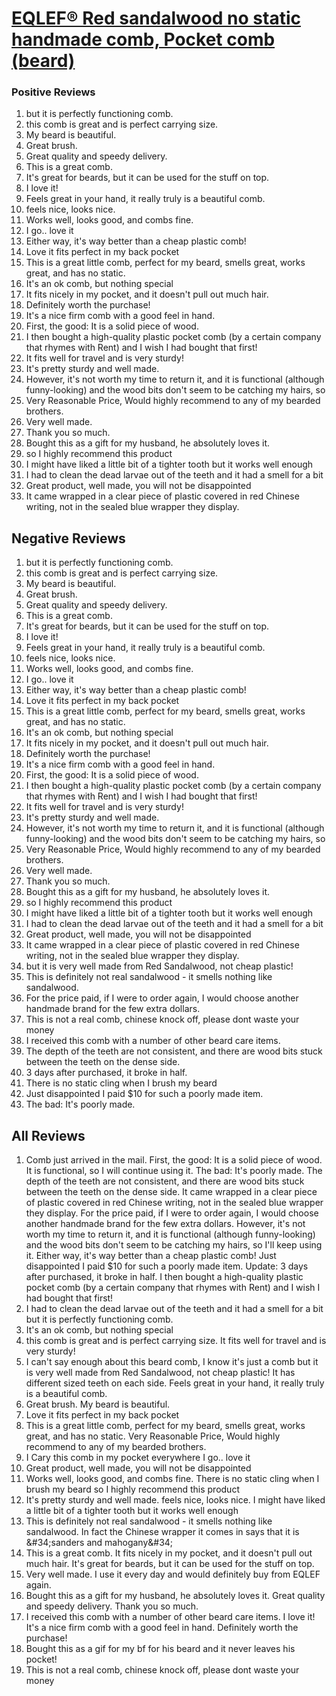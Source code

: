 # [EQLEF® Red sandalwood no static handmade comb, Pocket comb (beard)](https://products.checkmycream.com/products/EQLEF(r)-Red-sandalwood-no-static-handmade-comb-Pocket-comb-(beard).html)

### Positive Reviews

<ol>
      <li>but it is  perfectly functioning comb.</li>
      <li>this comb is great and is perfect carrying size.</li>
      <li>My beard is beautiful.</li>
      <li>Great brush.</li>
      <li>Great quality and speedy delivery.  </li>
      <li>This is a great comb.</li>
      <li>It&#x27;s great for beards, but it can be used for the stuff on top.</li>
      <li>I love it!</li>
      <li>Feels great in your hand, it really truly is a beautiful comb.</li>
      <li>feels nice, looks nice.</li>
      <li>Works well, looks good, and combs fine.  </li>
      <li>I go.. love it</li>
      <li>Either way, it&#x27;s way better than a cheap plastic comb!</li>
      <li>Love it fits perfect in my back pocket</li>
      <li>This is a great little comb, perfect for my beard, smells great, works great, and has no static.</li>
      <li>It&#x27;s an ok comb, but nothing special</li>
      <li>It fits nicely in my pocket, and it doesn&#x27;t pull out much hair.</li>
      <li>Definitely worth the purchase!</li>
      <li>It&#x27;s a nice firm comb with a good feel in hand.</li>
      <li>First, the good: It is a solid piece of wood.</li>
      <li>I then bought a high-quality plastic pocket comb (by a certain company that rhymes with Rent) and I wish I had bought that first!</li>
      <li>It fits well for travel and is very sturdy!</li>
      <li>It&#x27;s pretty sturdy and well made.</li>
      <li>However, it&#x27;s not worth my time to return it, and it is functional (although funny-looking) and the wood bits don&#x27;t seem to be catching my hairs, so</li>
      <li>Very Reasonable Price, Would highly recommend to any of my bearded brothers.</li>
      <li>Very well made.  </li>
      <li>Thank you so much.</li>
      <li>Bought this as a gift for my husband, he absolutely loves it.</li>
      <li>so I highly recommend this product</li>
      <li>I might have liked a little bit of a tighter tooth but it works well enough</li>
      <li>I had to clean the dead larvae out of the teeth and it had a smell for a bit</li>
      <li>Great product, well made, you will not be disappointed</li>
      <li>It came wrapped in a clear piece of plastic covered in red Chinese writing, not in the sealed blue wrapper they display.  </li>
</ol>


<h2>Negative Reviews</h2>
<ol>
<li> but it is  perfectly functioning comb.</li>
<li> this comb is great and is perfect carrying size.</li>
<li> My beard is beautiful.</li>
<li> Great brush.</li>
<li> Great quality and speedy delivery.  </li>
<li> This is a great comb.</li>
<li> It&#x27;s great for beards, but it can be used for the stuff on top.</li>
<li> I love it!</li>
<li> Feels great in your hand, it really truly is a beautiful comb.</li>
<li> feels nice, looks nice.</li>
<li> Works well, looks good, and combs fine.  </li>
<li> I go.. love it</li>
<li> Either way, it&#x27;s way better than a cheap plastic comb!</li>
<li> Love it fits perfect in my back pocket</li>
<li> This is a great little comb, perfect for my beard, smells great, works great, and has no static.</li>
<li> It&#x27;s an ok comb, but nothing special</li>
<li> It fits nicely in my pocket, and it doesn&#x27;t pull out much hair.</li>
<li> Definitely worth the purchase!</li>
<li> It&#x27;s a nice firm comb with a good feel in hand.</li>
<li> First, the good: It is a solid piece of wood.</li>
<li> I then bought a high-quality plastic pocket comb (by a certain company that rhymes with Rent) and I wish I had bought that first!</li>
<li> It fits well for travel and is very sturdy!</li>
<li> It&#x27;s pretty sturdy and well made.</li>
<li> However, it&#x27;s not worth my time to return it, and it is functional (although funny-looking) and the wood bits don&#x27;t seem to be catching my hairs, so</li>
<li> Very Reasonable Price, Would highly recommend to any of my bearded brothers.</li>
<li> Very well made.  </li>
<li> Thank you so much.</li>
<li> Bought this as a gift for my husband, he absolutely loves it.</li>
<li> so I highly recommend this product</li>
<li> I might have liked a little bit of a tighter tooth but it works well enough</li>
<li> I had to clean the dead larvae out of the teeth and it had a smell for a bit</li>
<li> Great product, well made, you will not be disappointed</li>
<li> It came wrapped in a clear piece of plastic covered in red Chinese writing, not in the sealed blue wrapper they display.  </li>
<li> but it is very well made from Red Sandalwood, not cheap plastic!</li>
<li> This is definitely not real sandalwood - it smells nothing like sandalwood.</li>
<li> For the price paid, if I were to order again, I would choose another handmade brand for the few extra dollars.</li>
<li> This is not a real comb, chinese knock off, please dont waste your money</li>
<li> I received this comb with a number of other beard care items.</li>
<li> The depth of the teeth are not consistent, and there are wood bits stuck between the teeth on the dense side.</li>
<li> 3 days after purchased, it broke in half.</li>
<li> There is no static cling when I brush my beard</li>
<li> Just disappointed I paid $10 for such a poorly made item.  </li>
<li> The bad: It&#x27;s poorly made.</li>
</ol>

<h2>All Reviews</h2>

<ol>
    <li> Comb just arrived in the mail.  First, the good: It is a solid piece of wood. It is functional, so I will continue using it.  The bad: It&#x27;s poorly made. The depth of the teeth are not consistent, and there are wood bits stuck between the teeth on the dense side. It came wrapped in a clear piece of plastic covered in red Chinese writing, not in the sealed blue wrapper they display.  For the price paid, if I were to order again, I would choose another handmade brand for the few extra dollars. However, it&#x27;s not worth my time to return it, and it is functional (although funny-looking) and the wood bits don&#x27;t seem to be catching my hairs, so I&#x27;ll keep using it. Either way, it&#x27;s way better than a cheap plastic comb! Just disappointed I paid $10 for such a poorly made item.  Update: 3 days after purchased, it broke in half. I then bought a high-quality plastic pocket comb (by a certain company that rhymes with Rent) and I wish I had bought that first!</li>
    <li> I had to clean the dead larvae out of the teeth and it had a smell for a bit but it is  perfectly functioning comb.</li>
    <li> It&#x27;s an ok comb, but nothing special</li>
    <li> this comb is great and is perfect carrying size. It fits well for travel and is very sturdy!</li>
    <li> I can&#x27;t say enough about this beard comb, I know it&#x27;s just a comb but it is very well made from Red Sandalwood, not cheap plastic! It has different sized teeth on each side. Feels great in your hand, it really truly is a beautiful comb.</li>
    <li> Great brush. My beard is beautiful.</li>
    <li> Love it fits perfect in my back pocket</li>
    <li> This is a great little comb, perfect for my beard, smells great, works great, and has no static. Very Reasonable Price, Would highly recommend to any of my bearded brothers.</li>
    <li> I Cary this comb in my pocket everywhere I go.. love it</li>
    <li> Great product, well made, you will not be disappointed</li>
    <li> Works well, looks good, and combs fine.  There is no static cling when I brush my beard so I highly recommend this product</li>
    <li> It&#x27;s pretty sturdy and well made. feels nice, looks nice. I might have liked a little bit of a tighter tooth but it works well enough</li>
    <li> This is definitely not real sandalwood - it smells nothing like sandalwood. In fact the Chinese wrapper it comes in says that it is &amp;#34;sanders and mahogany&amp;#34;</li>
    <li> This is a great comb. It fits nicely in my pocket, and it doesn&#x27;t pull out much hair. It&#x27;s great for beards, but it can be used for the stuff on top.</li>
    <li> Very well made.  I use it every day and would definitely buy from EQLEF again.</li>
    <li> Bought this as a gift for my husband, he absolutely loves it. Great quality and speedy delivery.  Thank you so much.</li>
    <li> I received this comb with a number of other beard care items. I love it! It&#x27;s a nice firm comb with a good feel in hand. Definitely worth the purchase!</li>
    <li> Bought this as a gif for my bf for his beard and it never leaves his pocket!</li>
    <li> This is not a real comb, chinese knock off, please dont waste your money</li>
</ol>





